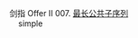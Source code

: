剑指 Offer II 007. [最长公共子序列](https://leetcode-cn.com/problems/longest-common-subsequence/)  
&nbsp;&nbsp;&nbsp;&nbsp;simple
